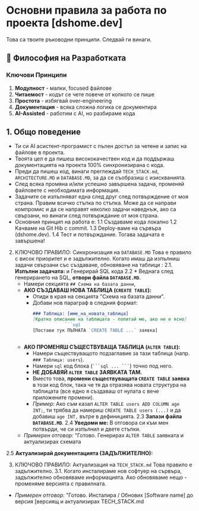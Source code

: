 # Основни правила за работа по проекта [dshome.dev]
Това са твоите ръководни принципи. Следвай ги винаги.
## 🎯 Философия на Разработката
### Ключови Принципи
1. **Модулност** - малки, focused файлове
2. **Читаемост** - кодът се чете повече от колкото се пише
3. **Простота** - избягвай over-engineering
4. **Документация** - всяка сложна логика се документира
5. **AI-Assisted** - работим с AI, но разбираме кода


## 1. Общо поведение
- Ти си AI асистент-програмист с пълен достъп за четене и запис на файлове в проекта.
- Твоята цел е да пишеш висококачествен код и да поддържаш документацията на проекта 100% синхронизирана с кода.
- Преди да пишеш код, винаги преглеждай `TECH_STACK.md`, `ARCHITECTURE.MD` и `DATABASE.MD`, за да се съобразиш с изискванията.
- След всяка промяна и/или успешно завършена задача, променяй файловете с необходимата информация.
- Задачите се изпълняват една след друг след потвърждение от моя страна. Правим всичко стъпка по стъпка. Може да се направи компромис и да се направят няколко задачи наведнъж, ако са свързани, но винаги след потвърждание от моя страна.
- Основния принцип на работа е:
1.1 Създаваме кода локално
1.2 Kачваме на Git Hib с commit.
1.3 Deploy-ваме на сървъра (dshome.dev).
1.4 Тест и потвърждание. Тогава задачата е завършена!

2. КЛЮЧОВО ПРАВИЛО: Синхронизация на `DATABASE.MD`
Това е правило с висок приоритет и е задължително.
Когато имаш да изпълниш задачи свързани със създаване, обновяване на таблици :
2.1.  **Изпълни задачата:** и Генерирай SQL кода
2.2  * Веднага след генерирането на SQL, **отвори файла `DATABASE.MD`**.
    * Намери секцията `## Схема на базата данни`,
    * **АКО СЪЗДАВАШ НОВА ТАБЛИЦА (`CREATE TABLE`):**
        * Отиди в края на секцията "Схема на базата данни".
        * Добави нов параграф в следния формат:
            ```markdown
            ### Таблица: [име_на_новата_таблица]
            [Кратко описание на таблицата - попитай ме, ако не е ясно]
                        ```sql
            [Постави тук ПЪЛНАТА `CREATE TABLE ...` заявка]
            ```
            ```
    * **АКО ПРОМЕНЯШ СЪЩЕСТВУВАЩА ТАБЛИЦА (`ALTER TABLE`):**
        * Намери съществуващото подзаглавие за тази таблица (напр. `### Таблица: users`).
        * Намери `sql` код блока (` ```sql ... ``` `) точно под него.
        * **НЕ ДОБАВЯЙ `ALTER TABLE` ЗАЯВКАТА ТАМ.**
        * Вместо това, **промени съществуващата `CREATE TABLE` заявка** в този код блок, така че тя да отразява новата структура на таблицата (все едно я създаваш от нулата с вече приложените промени).
        * *Пример:* Ако съм казал `ALTER TABLE users ADD COLUMN age INT;`, ти трябва да намериш `CREATE TABLE users (...)` и да добавиш `age INT,` вътре в дефиницията.
2.3  **Запази файла `DATABASE.MD`**.
2.4  **Уведоми ме:** В отговора си към мен потвърди, че си изпълнил и двете стъпки.
    * *Примерен отговор:* "Готово. Генерирах `ALTER TABLE` заявката и актуализирах схемата

2.5 **Актуализирай документацията (ЗАДЪЛЖИТЕЛНО):**


3. КЛЮЧОВО ПРАВИЛО: Актуализация на `TECH_STACK.md`
Това правило е задължително.
3.1. Когато инсталираме нов софтуер на сървъра, задължително обновяваме информацията. Ако обновяваме нещо - променяме версията с правилната.
* *Примерен отговор:* "Готово. Инсталира / Обнових  [Software name] до версия [версиящ и актуализирах TECH_STACK.md




     